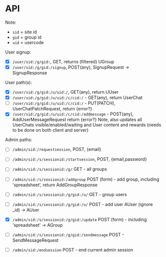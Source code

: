 # API

Note:
- `sid` = site id
- `gid` = group id
- `uid` = usercode

User signup:
- [x] `/user/sid:/g/gid:`, GET, returns (filtered) UGroup
- [x] `/user/sid:/g/gid:/signup`, POST(any), SignupRequest -> SignupResponse

User path(s):
- [x] `/user/sid:/g/gid:/u/uid:/`, GET(any), return UUser
- [x] `/user/sid:/g/gid:/u/uid:/c/cid:/` - GET(any), return UserChat
- [ ] `/user/sid:/g/gid:/u/uid:/c/cid:/` - PUT(PATCH), UserChatPatchRequest, 
  return {error?}
- [x] `/user/sid:/g/gid:/u/uid:/c/cid:/addmessage` - POST(any), AddUserMessageRequest
  return {error?}
  Note, also updates all UserChats visible/enabled/waiting and User content
  and rewards (needs to be done on both client and server)

Admin paths:
- [ ] `/admin/sid:/requestsession`, POST, {email}
- [ ] `/admin/sid:/s/sessionid:/startsession`, POST, {email,password}
- [ ] `/admin/sid:/s/sessionid:/g/` GET - all groups
- [ ] `/admin/sid:/s/sessionid:/addgroup` POST (form) - add group, including 
  'spreadsheet', return AddGroupResponse
- [ ] `/admin/sid:/s/sessionid:/g/gid:/u/` GET - group users
- [ ] `/admin/sid:/s/sessionid:/g/gid:/u/` POST - add user AUser (ignore _id) 
  -> AUser
- [x] `/admin/sid:/s/sessionid:/g/gid:/update` POST (form) - including 
  'spreadsheet' -> AGroup
- [ ] `/admin/sid:/s/sessionid:/g/gid:/sendmessage` POST - SendMessageRequest
- [ ] `/admin/sid:/endsession` POST - end current admin session


